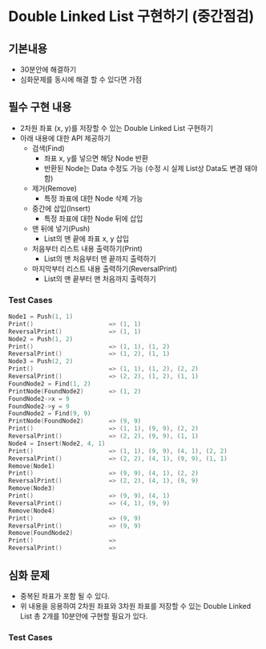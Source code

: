 # Double Linked List 구현하기 (중간점검)
## 기본내용
- 30분안에 해결하기
- 심화문제를 동시에 해결 할 수 있다면 가점

## 필수 구현 내용
- 2차원 좌표 (x, y)를 저장할 수 있는 Double Linked List 구현하기
- 아래 내용에 대한 API 제공하기
  - 검색(Find)
    - 좌표 x, y를 넣으면 해당 Node 반환
    - 반환된 Node는 Data 수정도 가능 (수정 시 실제 List상 Data도 변경 돼야함)
  - 제거(Remove)
    - 특정 좌표에 대한 Node 삭제 가능
  - 중간에 삽입(Insert)
    - 특정 좌표에 대한 Node 뒤에 삽입
  - 맨 뒤에 넣기(Push)
    - List의 맨 끝에 좌표 x, y 삽입
  - 처음부터 리스트 내용 출력하기(Print)
    - List의 맨 처음부터 맨 끝까지 출력하기
  - 마지막부터 리스트 내용 출력하기(ReversalPrint)
    - List의 맨 끝부터 맨 처음까지 출력하기

### Test Cases
```cpp
Node1 = Push(1, 1)
Print()                     => (1, 1)
ReversalPrint()             => (1, 1)
Node2 = Push(1, 2)
Print()                     => (1, 1), (1, 2)
ReversalPrint()             => (1, 2), (1, 1)
Node3 = Push(2, 2)
Print()                     => (1, 1), (1, 2), (2, 2)
ReversalPrint()             => (2, 2), (1, 2), (1, 1)
FoundNode2 = Find(1, 2)
PrintNode(FoundNode2)       => (1, 2)
FoundNode2->x = 9
FoundNode2->y = 9
FoundNode2 = Find(9, 9)
PrintNode(FoundNode2)       => (9, 9)
Print()                     => (1, 1), (9, 9), (2, 2)
ReversalPrint()             => (2, 2), (9, 9), (1, 1)
Node4 = Insert(Node2, 4, 1)
Print()                     => (1, 1), (9, 9), (4, 1), (2, 2)
ReversalPrint()             => (2, 2), (4, 1), (9, 9), (1, 1)
Remove(Node1)
Print()                     => (9, 9), (4, 1), (2, 2)
ReversalPrint()             => (2, 2), (4, 1), (9, 9)
Remove(Node3)
Print()                     => (9, 9), (4, 1)
ReversalPrint()             => (4, 1), (9, 9)
Remove(Node4)
Print()                     => (9, 9)
ReversalPrint()             => (9, 9)
Remove(FoundNode2)
Print()                     => 
ReversalPrint()             => 
```


## 심화 문제
- 중복된 좌표가 포함 될 수 있다.
- 위 내용을 응용하여 2차원 좌표와 3차원 좌표를 저장할 수 있는 Double Linked List 총 2개를 10분안에 구현할 필요가 있다.

### Test Cases